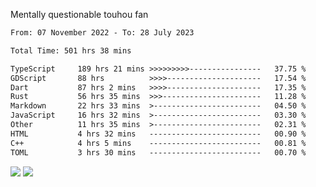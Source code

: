 Mentally questionable touhou fan



<!--START_SECTION:waka-->

```txt
From: 07 November 2022 - To: 28 July 2023

Total Time: 501 hrs 38 mins

TypeScript     189 hrs 21 mins >>>>>>>>>----------------   37.75 %
GDScript       88 hrs          >>>>---------------------   17.54 %
Dart           87 hrs 2 mins   >>>>---------------------   17.35 %
Rust           56 hrs 35 mins  >>>----------------------   11.28 %
Markdown       22 hrs 33 mins  >------------------------   04.50 %
JavaScript     16 hrs 32 mins  >------------------------   03.30 %
Other          11 hrs 35 mins  >------------------------   02.31 %
HTML           4 hrs 32 mins   -------------------------   00.90 %
C++            4 hrs 5 mins    -------------------------   00.81 %
TOML           3 hrs 30 mins   -------------------------   00.70 %
```

<!--END_SECTION:waka-->

![](https://posei.me/horse_going_hard.gif)
![](https://posei.me/horse_going_hard.gif)
